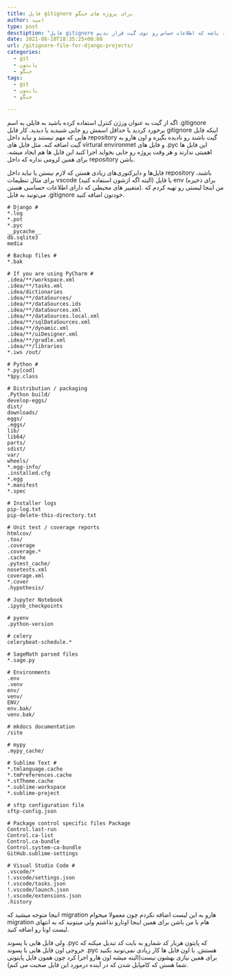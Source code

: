 ```yaml
---
title: فایل gitignore برای پروژه های جنگو
author: امید
type: post
desctiption: "فایل gitignore رو میشه از ملزومات هر پروژه دونست که لازمه هر پروژه‌ای داشته باشه که اطلاعات حساس رو توی گیت قرار ندیم."
date: 2021-06-10T18:35:25+00:00
url: /gitignore-file-for-django-projects/
categories:
  - git
  - پایتون
  - جنگو
tags:
  - git
  - پایتون
  - جنگو

---
```

اگه از گیت به عنوان ورژن کنترل استفاده کرده باشید به فایلی به اسم .gitignore برخورد کردید یا حداقل اسمش رو جایی شنیدید یا دیدید. کار فایل gitignore اینکه فایل هایی که مهم نیستند و نباید داخل repository گیت باشند رو نادیده بگیره و اون هارو به گیت اضافه کنه. مثل فایل های virtural environmet و فایل های .pyc این فایل ها اهمیتی ندارند و هر وقت پروژه رو جایی بخواید اجرا کنید این فایل ها هم ایجاد میشه. برای همین لزومی نداره که داخل repository باشن.

فایل‌ها و دایرکتوری‌های زیادی هستن که لازم نیستن یا نباید داخل repository باشند، برای مثال تنظیمات vscode (البته اگه ازشون استفاده کنید) یا فایل env (برای ذخیره متغییر های محیطی که دارای اطلاعات حساسی هستن). من اینجا لیستی رو تهیه کردم که می‌تونید به فایل .gitignore خودتون اضافه کنید.

<pre class="wp-block-code"><code># Django #
*.log
*.pot
*.pyc
__pycache__
db.sqlite3
media

# Backup files # 
*.bak 

# If you are using PyCharm # 
.idea/**/workspace.xml 
.idea/**/tasks.xml 
.idea/dictionaries 
.idea/**/dataSources/ 
.idea/**/dataSources.ids 
.idea/**/dataSources.xml 
.idea/**/dataSources.local.xml 
.idea/**/sqlDataSources.xml 
.idea/**/dynamic.xml 
.idea/**/uiDesigner.xml 
.idea/**/gradle.xml 
.idea/**/libraries 
*.iws /out/ 

# Python # 
*.py&#91;cod] 
*$py.class 

# Distribution / packaging 
.Python build/ 
develop-eggs/ 
dist/ 
downloads/ 
eggs/ 
.eggs/ 
lib/ 
lib64/ 
parts/ 
sdist/ 
var/ 
wheels/ 
*.egg-info/ 
.installed.cfg 
*.egg 
*.manifest 
*.spec 

# Installer logs 
pip-log.txt 
pip-delete-this-directory.txt 

# Unit test / coverage reports 
htmlcov/ 
.tox/ 
.coverage 
.coverage.* 
.cache 
.pytest_cache/ 
nosetests.xml 
coverage.xml 
*.cover 
.hypothesis/ 

# Jupyter Notebook 
.ipynb_checkpoints 

# pyenv 
.python-version 

# celery 
celerybeat-schedule.* 

# SageMath parsed files 
*.sage.py 

# Environments 
.env 
.venv 
env/ 
venv/ 
ENV/ 
env.bak/ 
venv.bak/ 

# mkdocs documentation 
/site 

# mypy 
.mypy_cache/ 

# Sublime Text # 
*.tmlanguage.cache 
*.tmPreferences.cache 
*.stTheme.cache 
*.sublime-workspace 
*.sublime-project 

# sftp configuration file 
sftp-config.json 

# Package control specific files Package 
Control.last-run 
Control.ca-list 
Control.ca-bundle 
Control.system-ca-bundle 
GitHub.sublime-settings 

# Visual Studio Code # 
.vscode/* 
!.vscode/settings.json 
!.vscode/tasks.json 
!.vscode/launch.json 
!.vscode/extensions.json 
.history</code></pre>

انیجا متوجه میشید که migration هارو به این لیست اضافه نکردم چون معمولا میخوام migration هام با من باشن برای همین اینجا اونارو نذاشتم ولی میتونید که به انتهای لیست اونا رو اضافه کنید.

ولی فایل هایی با پسوند .pyc که پایتون هربار کد شمارو به بایت کد تبدیل میکنه که خروجی اون فایل هایی با پسوند .pyc هستش. با اون فایل ها کار زیادی نمی‌تونید بکنید برای همین نیازی بهشون نیست(البته میشه اون هارو اجرا کرد چون همون فایل پایتونی شما هستن که کامپایل شدن که در آینده درمورد این فایل صحبت می کنم).